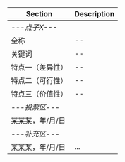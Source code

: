 Section | Description |
------------ | -------------
*---点子X---* |
全称 | --
关键词 | --
特点一（差异性） | --
特点二（可行性） | --
特点三（价值性） | --
*---投票区---* |
某某某，年/月/日 |
*---补充区---* | 
某某某，年/月/日 | ...